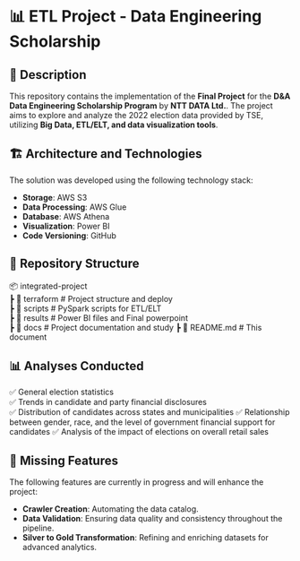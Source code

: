 # 📊 ETL Project - Data Engineering Scholarship

## 📌 Description  
This repository contains the implementation of the **Final Project** for the **D&A Data Engineering Scholarship Program** by **NTT DATA Ltd.**. The project aims to explore and analyze the 2022 election data provided by TSE, utilizing **Big Data, ETL/ELT, and data visualization tools**.  

## 🏗️ Architecture and Technologies  
The solution was developed using the following technology stack:  

- **Storage**: AWS S3  
- **Data Processing**: AWS Glue
- **Database**: AWS Athena
- **Visualization**: Power BI  
- **Code Versioning**: GitHub
  
## 📂 Repository Structure  

📦 integrated-project    
┣ 📂 terraform            # Project structure and deploy  
  ┣ 📂 scripts            # PySpark scripts for ETL/ELT  
┣ 📂 results              # Power BI files and Final powerpoint  
┣ 📂 docs                 # Project documentation and study 
┣ 📜 README.md            # This document  

## 📊 Analyses Conducted  
✅ General election statistics  
✅ Trends in candidate and party financial disclosures  
✅ Distribution of candidates across states and municipalities 
✅ Relationship between gender, race, and the level of government financial support for candidates
✅ Analysis of the impact of elections on overall retail sales

## 🚧 Missing Features  
The following features are currently in progress and will enhance the project:  
- **Crawler Creation**: Automating the data catalog.  
- **Data Validation**: Ensuring data quality and consistency throughout the pipeline.  
- **Silver to Gold Transformation**: Refining and enriching datasets for advanced analytics.  

